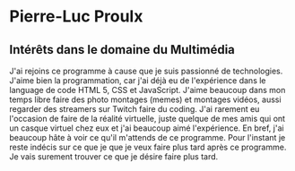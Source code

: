 # Pierre-Luc Proulx 



## Intérêts dans le domaine du Multimédia
J'ai rejoins ce programme à cause que je suis passionné de technologies. J'aime bien la programmation, car j'ai déjà eu de l'expérience dans le language de code  HTML 5, CSS et JavaScript. J'aime beaucoup dans mon temps libre faire des photo montages (memes) et montages vidéos, aussi regarder des streamers sur Twitch faire du coding. J'ai rarement eu l'occasion de faire de la réalité virtuelle, juste quelque de mes amis qui ont un casque virtuel chez eux et j'ai beaucoup aimé l'expérience. En bref, j'ai beaucoup hâte à voir ce qu'il m'attends de ce programme. Pour l'instant je reste indécis sur ce que je que je veux faire plus tard après ce programme. Je vais surement trouver ce que je désire faire plus tard.

